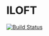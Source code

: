 # ILOFT
[![Build Status](https://travis-ci.org/myloft/blog.svg?branch=master)](https://travis-ci.org/myloft/blog)
